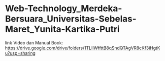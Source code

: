 # Web-Technology_Merdeka-Bersuara_Universitas-Sebelas-Maret_Yunita-Kartika-Putri
link Video dan Manual Book:
https://drive.google.com/drive/folders/1TLIIWffttB8qSndQTAgVR8cKf3iHgtKu?usp=sharing
